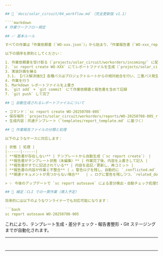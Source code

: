 ```yaml
---

## 📄 `docs/solar_circuit/04_workflow.md`（完全更新版 v1.1）

````markdown
# 作業ワークフロー規定

## ✅ 基本ルール

すべての作業は「作業依頼書（`WO-xxx.json`）」から始まり、「作業報告書（`WO-xxx_report.md`）」で終了します。

以下の順序を原則としてください：

1. 作業依頼書を受け取る（`projects/solar_circuit/workorders/incoming/` に配置）
2. `sc report create WO-XXX` にてレポートファイルを生成（`projects/solar_circuit/workorders/reports/` 内）
3. 実装計画を練る
 3.1. 【パス解決強化】各種パスはプロジェクトルートからの相対結合を行い、二重パス発生を防止
4. 作業を行う
5. Markdown レポートファイルを上書き
6. `git add` + `git commit` にて作業依頼書と報告書を含めて記録
7. `git push` して完了

## 🧰 自動生成されるレポートファイルについて

- コマンド：`sc report create WO-20250708-005`
- 保存場所：`projects/solar_circuit/workorders/reports/WO-20250708-005_report.md`
- 生成内容：共通テンプレート（`templates/report_template.md` に基づく）

## 🧠 作業報告ファイルの分類と処理

以下のようなケースに対応します：

| 状態 | 処理 |
|------|------|
| **報告書が存在しない** | テンプレートから自動生成（`sc report create`） |
| **報告書がテンプレート状態（未編集）** | 作業完了後、内容を上書きして記入 |
| **報告書がすでに記述されている** | 内容を追記／更新し、再コミット |
| **報告書の内容が作業と不整合** | ⚠️ 警告ログを残し、自動的に `_conflicted.md` を出力予定（今後対応） |
| **関連ドキュメントが見つからない場合**   | ⚠️ ログに警告を残しつつ、`related_docs` フィールドが指すパスを再試行（ルート結合） |

> ✨ 今後のアップデートで `sc report autosave` による差分検出・自動チェック処理が導入される予定です。

## 📌 補足：CLI での一貫作業（導入予定）

将来的には以下のようなワンライナーでも対応可能になります：

```bash
sc report autosave WO-20250708-005
````

これにより、テンプレート生成・差分チェック・報告書整形・Git ステージングまでが自動化されます。

---
```


```

---
